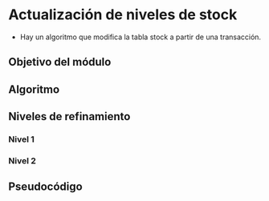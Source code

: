 # Actualización de niveles de stock
- Hay un algoritmo que modifica la tabla stock a partir de una transacción.

## Objetivo del módulo

## Algoritmo

## Niveles de refinamiento 

### Nivel 1
### Nivel 2

## Pseudocódigo
